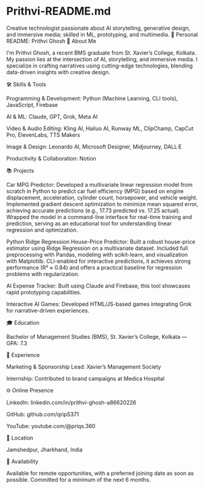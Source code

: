 # Prithvi-README.md
Creative technologist passionate about AI storytelling, generative design, and immersive media; skilled in ML, prototyping, and multimedia.
🧾 Personal README: Prithvi Ghosh
👤 About Me

I'm Prithvi Ghosh, a recent BMS graduate from St. Xavier’s College, Kolkata. My passion lies at the intersection of AI, storytelling, and immersive media. I specialize in crafting narratives using cutting-edge technologies, blending data-driven insights with creative design.

🛠️ Skills & Tools

Programming & Development: Python (Machine Learning, CLI tools), JavaScript, Firebase

AI & ML: Claude, GPT, Grok, Meta AI

Video & Audio Editing: Kling AI, Hailuo AI, Runway ML, ClipChamp, CapCut Pro, ElevenLabs, TTS Makers

Image & Design: Leonardo AI, Microsoft Designer, Midjourney, DALL·E

Productivity & Collaboration: Notion

📚 Projects

Car MPG Predictor: Developed a multivariate linear regression model from scratch in Python to predict car fuel efficiency (MPG) based on engine displacement, acceleration, cylinder count, horsepower, and vehicle weight. Implemented gradient descent optimization to minimize mean squared error, achieving accurate predictions (e.g., 17.73 predicted vs. 17.25 actual). Wrapped the model in a command-line interface for real-time training and prediction, serving as an educational tool for understanding linear regression and optimization.

Python Ridge Regression House-Price Predictor: Built a robust house-price estimator using Ridge Regression on a multivariate dataset. Included full preprocessing with Pandas, modeling with scikit-learn, and visualization with Matplotlib. CLI-enabled for interactive predictions, it achieves strong performance (R² ≈ 0.84) and offers a practical baseline for regression problems with regularization.

AI Expense Tracker: Built using Claude and Firebase, this tool showcases rapid prototyping capabilities.

Interactive AI Games: Developed HTML/JS-based games integrating Grok for narrative-driven experiences.

🎓 Education

Bachelor of Management Studies (BMS), St. Xavier’s College, Kolkata — GPA: 7.3

💼 Experience

Marketing & Sponsorship Lead: Xavier’s Management Society

Internship: Contributed to brand campaigns at Medica Hospital

🌐 Online Presence

LinkedIn: linkedin.com/in/prithvi-ghosh-a86620226

GitHub: github.com/qripS371

YouTube: youtube.com/@priqs.360

📍 Location

Jamshedpur, Jharkhand, India

📅 Availability

Available for remote opportunities, with a preferred joining date as soon as possible. Committed for a minimum of the next 6 months.

